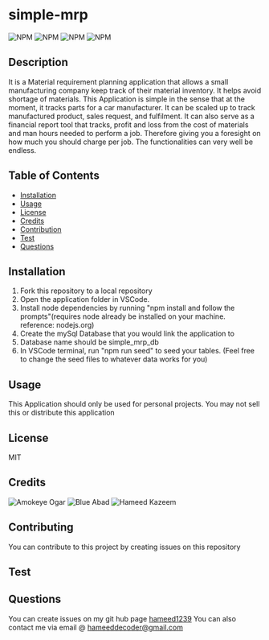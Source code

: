 # simple-mrp

  ![NPM](https://img.shields.io/badge/license-MIT-<green>) ![ NPM](https://img.shields.io/github/languages/top/hameed1239/readme-generator) ![ NPM](https://img.shields.io/github/followers/hameed1239?style=social) ![NPM](https://img.shields.io/github/forks/hameed1239/readme-generator?style=social)
  ## Description
  It is a Material requirement planning application that allows a small manufacturing company keep track of their material inventory. It helps avoid shortage of materials. This Application is simple in the sense that at the moment, it tracks parts for a car manufacturer. It can be scaled up to track manufactured product, sales request, and fulfilment. It can also serve as a financial report tool that tracks, profit and loss from the cost of materials and man hours needed to perform a job. Therefore giving you a foresight on how much you should charge per job. The functionalities can very well be endless.    

  ## Table of Contents
  * [Installation](#installation)
  * [Usage](#usage)
  * [License](#license)
  * [Credits](#credits)
  * [Contribution](#contribution)
  * [Test](#test)
  * [Questions](#questions)

  ## Installation
  1. Fork this repository to a local repository
  2. Open the application folder in VSCode.
  3. Install node dependencies by running "npm install and follow the prompts"(requires node already be installed on your machine. reference: nodejs.org)
  4. Create the mySql Database that you would link the application to
  5. Database name should be simple_mrp_db
  6. In VSCode terminal, run "npm run seed" to seed your tables. (Feel free to change the seed files to whatever data works for you) 
  ## Usage
  This Application should only be used for personal projects. You may not sell this or distribute this application

  ## License
  MIT

  ## Credits
  ![Amokeye Ogar](https://github.com/amokeye)
  ![Blue Abad](https://github.com/bibo1011)
  ![Hameed Kazeem](https://github.com/hameed1239)
  ## Contributing
  You can contribute to this project by creating issues on this repository

  ## Test
 

  ## Questions
  You can create issues on my git hub page
  [hameed1239](https://github.com/hameed1239)
  You can also contact me via email @ hameeddecoder@gmail.com